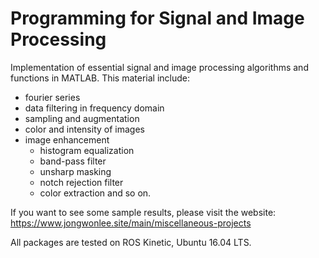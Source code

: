 # Programming for Signal and Image Processing

Implementation of essential signal and image processing algorithms and functions in MATLAB. This material include:
- fourier series
- data filtering in frequency domain
- sampling and augmentation
- color and intensity of images
- image enhancement
	- histogram equalization
	- band-pass filter
	- unsharp masking
	- notch rejection filter
	- color extraction
and so on.

If you want to see some sample results, please visit the website: <https://www.jongwonlee.site/main/miscellaneous-projects>

All packages are tested on ROS Kinetic, Ubuntu 16.04 LTS.
